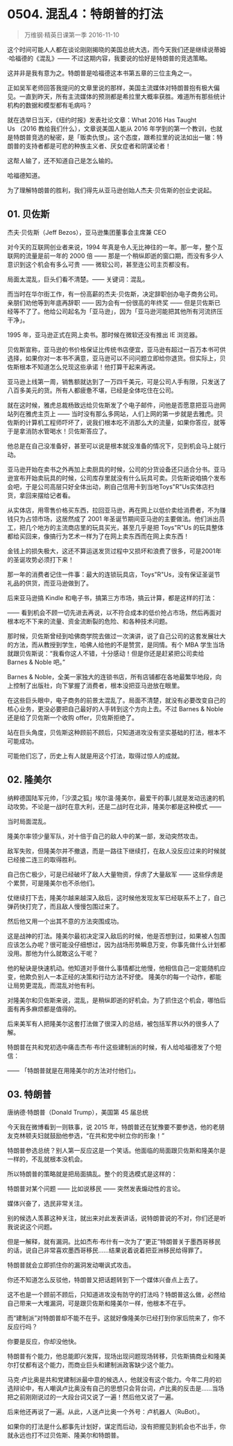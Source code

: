 # 0504. 混乱4：特朗普的打法
> 万维钢·精英日课第一季
2016-11-10

这个时间可能人人都在谈论刚刚揭晓的美国总统大选，而今天我们还是继续说蒂姆·哈福德的《混乱》—— 不过这期内容，我要说的恰好是特朗普的竞选策略。

这并非是我有意为之。特朗普是哈福德这本书第五章的三位主角之一。

正如吴军老师回答我提问的文章里说的那样，美国主流媒体对特朗普抱有极大偏见。一直到昨天，所有主流媒体的预测都是希拉里大概率获胜。难道所有那些统计机构的数据和模型都有毛病吗？

就在选举日当天，《纽约时报》发表社论文章：What 2016 Has Taught Us （2016 教给我们什么），文章说美国人能从 2016 年学到的第一个教训，也就是特朗普竞选的秘密，是「贩卖仇恨」。这个态度，跟希拉里的说法如出一辙：特朗普的支持者都是可悲的种族主义者、厌女症者和阴谋论者！

这帮人输了，还不知道自己是怎么输的。

哈福德知道。

为了理解特朗普的胜利，我们得先从亚马逊创始人杰夫·贝佐斯的创业史说起。

## 01. 贝佐斯

杰夫·贝佐斯（Jeff Bezos），亚马逊集团董事会主席兼 CEO

对今天的互联网创业者来说，1994 年真是令人无比神往的一年。那一年，整个互联网的流量是前一年的 2000 倍 —— 那是一个稍纵即逝的窗口期，而没有多少人意识到这个机会有多么可贵 —— 微软公司，甚至连公司主页都没有。

局面太混乱，巨头们看不清楚。—— 关键词：混乱。

而当时在华尔街工作，有一份高薪的杰夫·贝佐斯，决定辞职创办电子商务公司。亲朋们劝他等到年底再辞职 —— 因为会有一份很高的年终奖 —— 但是贝佐斯已经等不了了。他给公司起名为「亚马逊」，因为「亚马逊河能把其他所有河流挤压干净」。

1995 年，亚马逊正式在网上卖书。那时候在微软还没有推出 IE 浏览器。

贝佐斯宣称，亚马逊的书价格保证比传统书店便宜，亚马逊有超过一百万本书可供选择，如果你对一本书不满意，亚马逊可以不问问题立即给你退货。但实际上，贝佐斯根本不知道怎么兑现这些承诺！他打算干起来再说。

亚马逊上线第一周，销售额就达到了一万四千美元，可是公司人手有限，只发送了八百多美元的货。所有人都疲惫不堪，已经是全体吃住在公司。

就在这时候，雅虎总裁杨致远给贝佐斯发了个电子邮件，问他是否愿意把亚马逊网站列在雅虎主页上 —— 当时没有那么多网站，人们上网的第一步就是去雅虎。贝佐斯的计算机工程师吓坏了，说我们根本吃不消那么大的流量，如果你答应，就等于是拿消防水管喝水！贝佐斯答应了。

他总是在自己没准备好，甚至可以说是根本就没准备的情况下，见到机会马上就行动。

亚马逊开始在卖书之外再加上卖厨具的时候，公司的分货设备还只适合分书。亚马逊宣布开始卖玩具的时候，公司库存里就没有什么玩具可卖。贝佐斯说咱搞个发布会吧，于是公司高层只好全体出动，刷自己信用卡到当地Toys"R"Us实体店扫货，拿回来摆给记者看。

从实体店，用零售价格买东西，拉回亚马逊，再在网上以低价卖给消费者，不为赚钱只为占领市场，这居然成了 2001 年圣诞节期间亚马逊的主要做法。他们派出员工，把几个地方的主流商店里的玩具买光，甚至几乎是把 Toys"R"Us 的玩具整体都给买回来，像搞行为艺术一样为了在网上卖东西而在网上卖东西！

金钱上的损失极大，这还不算运送发货过程中又损坏和浪费了很多，可是2001年的圣诞攻势必须打下来！

那一年的消费者记住一件事：最大的连锁玩具店，Toys"R"Us，没有保证圣诞节礼品的供货，而亚马逊做到了。

后来亚马逊搞 Kindle 和电子书，搞第三方市场，搞云计算，都是这样的打法：

—— 看到机会不顾一切先进去再说，以不符合成本的低价抢占市场，然后再面对根本吃不下来的流量、资金流断裂的危险、和各种技术问题。

那时候，贝佐斯曾经到哈佛商学院去做过一次演讲，说了自己公司的这套发展壮大的方法，而从教授到学生，哈佛人给他的不是赞赏，是同情。有个 MBA 学生当场就跟贝佐斯说：“我看你这人不错，十分感动！但是你还是赶紧把公司卖给 Barnes & Noble 吧。”

Barnes & Noble，全美一家独大的连锁书店，所有店铺都在各地最繁华地段，向上控制了出版社，向下掌握了消费者，根本没把亚马逊放在眼里。

在这些巨头眼中，电子商务的前景太混乱了。局面不清楚，就没有必要改变自己的核心业务，更没必要把自己最好的人手转到这个方向上去。不过 Barnes & Noble 还是给了贝佐斯一个收购 offer，贝佐斯拒绝了。

站在巨头角度，贝佐斯这种顾前不顾后，只知道进攻没有坚实基础的打法，根本不可能成功。

可能他们忘了，历史上有人就是用这个打法，取得过惊人的成就。

## 02. 隆美尔

纳粹德国陆军元帅，「沙漠之狐」埃尔温·隆美尔，最爱干的事儿就是发动迅速的机动攻势。不论是一战时在意大利，还是二战时在北非，隆美尔都是这种模式 ——

当时局面混乱。

隆美尔率领少量军队，对十倍于自己的敌人中的某一部，发动突然攻击。

敌军失败，但隆美尔并不撤退，而是一路往下继续打，在敌人没反应过来的时候就已经接二连三的取得胜利。

自己伤亡极少，可是已经破坏了敌人大量物资，俘虏了大量敌军 —— 这些俘虏是个累赘，可是隆美尔也不杀他们。

仗继续打下去，隆美尔越来越深入敌后，这时候他发现友军已经联系不上了，自己弹药快打完了，而且敌人慢慢包围过来了。

然后他又用一个出其不意的方法突围成功。

这是战神的打法。隆美尔最初决定深入敌后的时候，他是否想到过，如果被人包围应该怎么办呢？很可能没仔细想过，因为战场形势瞬息万变，你事先做什么计划都没用。那他为什么就敢这么干呢？

他的秘诀是快速机动。他知道对手做什么事情都比他慢，他相信自己一定能随机应变，他欺负别人一本正经的决策和行动方法不好使。
隆美尔的每一个动作，都能让局势更混乱，而混乱对他有利。

对隆美尔和贝佐斯来说，混乱，是稍纵即逝的好机会。为了抓住这个机会，哪怕后面有再多麻烦都是值得的。

后来美军有人把隆美尔这套打法做了很深入的总结，被包括军界以外的很多人了解。

特朗普在共和党初选中痛击杰布·布什这些建制派的时候，有人给哈福德发了个短信：

—— 「特朗普就是在用隆美尔的方法对付他们」。

## 03. 特朗普

唐纳德·特朗普（Donald Trump），美国第 45 届总统

今天我在微博看到一则轶事，说 2015 年，特朗普还在犹豫要不要参选，他的老朋友克林顿夫妇就鼓励他参选，“在共和党中树立你的形象！”

特朗普参选总统？别人第一反应这是一个笑话。他面临的局面跟贝佐斯和隆美尔是一样的，不乱就根本没机会。

所以特朗普的策略就是把局面搞乱。整个的竞选模式是这样的：

特朗普对某个问题 —— 比如说移民 —— 突然发表煽动性的言论。

媒体兴奋了，选民非常关注。

别的候选人羡慕这种关注，就出来对此发表讲话，说特朗普说的不对，你们还是听我说说这个问题。

但是一解释，就有漏洞。比如杰布·布什有一次为了“更正”特朗普关于墨西哥移民的话，说自己非常喜欢墨西哥移民……结果说着说着把亚洲移民给得罪了。

特朗普就会立即抓住你的漏洞发动嘲讽式攻击。

你还不知道怎么反驳他，特朗普又把话题转到下一个媒体兴奋点上去了。

这不也是一个顾前不顾后，只知道进攻没有防守的打法吗？特朗普这么做，必然给自己带来一大堆漏洞，可是跟贝佐斯和隆美尔一样，他根本不在乎。

而“建制派”对特朗普却不能不在乎。这就好像隆美尔已经打到你家后院来了，你不反应行吗？

你要是反应，你却没他快。

特朗普有个能力，他总能即兴发挥，现场出现问题现场转移，贝佐斯搞商业和隆美尔打仗都有这个能力，而商业巨头和建制派政客缺少这个能力。

马克·卢比奥是共和党建制派最中意的候选人，他就没有这个能力。今年二月的初选辩论中，有人嘲讽卢比奥没有自己的思想只会背台词，卢比奥的反击是……当场把之前刚刚说过的一大段台词又说了一遍！然后他又说了一遍。

后来他还再说了一遍。从此，人送卢比奥一个外号：卢机器人（RuBot）。

如果你的打法是什么都事先计划好，谋定而后动，没有把握见到机会也不出手，你就永远也打不过贝佐斯、隆美尔和特朗普。


